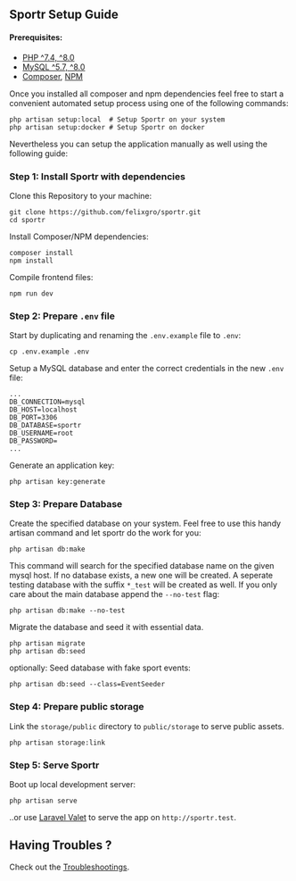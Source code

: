## Sportr Setup Guide
#### Prerequisites:
- [PHP ^7.4, ^8.0](https://www.php.net/downloads.php)
- [MySQL ^5.7, ^8.0](https://dev.mysql.com/doc/refman/8.0/en/getting-mysql.html)
- [Composer](https://getcomposer.org/download/), [NPM](https://www.npmjs.com/get-npm)

Once you installed all composer and npm dependencies feel free to start a convenient automated setup process using one of the following commands:
```shell
php artisan setup:local  # Setup Sportr on your system
php artisan setup:docker # Setup Sportr on docker
```

Nevertheless you can setup the application manually as well using the following guide:

### Step 1: Install Sportr with dependencies
Clone this Repository to your machine:
```shell
git clone https://github.com/felixgro/sportr.git
cd sportr
```
Install Composer/NPM dependencies:
```shell
composer install
npm install
```
Compile frontend files:
```shell
npm run dev
```

### Step 2: Prepare `.env` file
Start by duplicating and renaming the `.env.example` file to `.env`:
```shell
cp .env.example .env
```
Setup a MySQL database and enter the correct credentials in the new `.env` file:
```
...
DB_CONNECTION=mysql
DB_HOST=localhost
DB_PORT=3306
DB_DATABASE=sportr
DB_USERNAME=root
DB_PASSWORD=
...
```
Generate an application key:
```shell
php artisan key:generate
```

### Step 3: Prepare Database
Create the specified database on your system. Feel free to use this handy artisan command and let sportr do the work for you:
```shell
php artisan db:make
```
This command will search for the specified database name on the given mysql host. If no database exists, a new one will be created. A
seperate testing database with the suffix `*_test` will be created as well. If you only care about the main database append the `--no-test` flag:
```shell
php artisan db:make --no-test
```

Migrate the database and seed it with essential data.
```shell
php artisan migrate
php artisan db:seed
```

optionally: Seed database with fake sport events:
```shell
php artisan db:seed --class=EventSeeder
```

### Step 4: Prepare public storage
Link the `storage/public` directory to `public/storage` to serve public assets.
```shell
php artisan storage:link
```

### Step 5: Serve Sportr
Boot up local development server:
```shell
php artisan serve
```

..or use [Laravel Valet](https://laravel.com/docs/8.x/valet) to serve the app on `http://sportr.test`.

## Having Troubles ?
Check out the [Troubleshootings](Troubleshootings.md).
